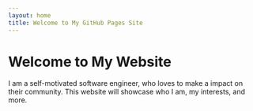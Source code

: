 ```yaml
---
layout: home
title: Welcome to My GitHub Pages Site
---
```


# Welcome to My Website

I am a self-motivated software engineer, who loves to make a impact on their community. This website will showcase who I am, my interests, and more.

